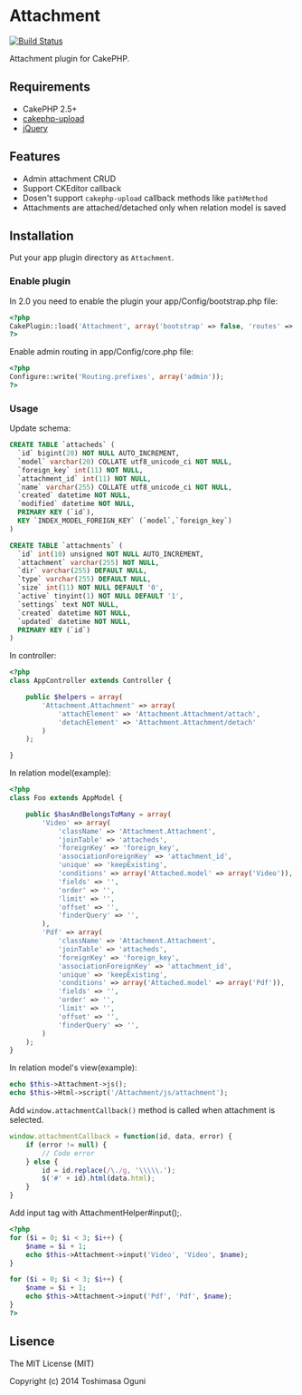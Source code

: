 # Attachment

[![Build Status](https://travis-ci.org/tsmsogn/Attachment.svg)](https://travis-ci.org/tsmsogn/Attachment)

Attachment plugin for CakePHP.

## Requirements

- CakePHP 2.5+
- [cakephp-upload](https://github.com/josegonzalez/cakephp-upload)
- [jQuery](http://jquery.com/)

## Features

- Admin attachment CRUD
- Support CKEditor callback
- Dosen't support `cakephp-upload` callback methods like `pathMethod`
- Attachments are attached/detached only when relation model is saved

## Installation

Put your app plugin directory as `Attachment`.

### Enable plugin

In 2.0 you need to enable the plugin your app/Config/bootstrap.php file:

```php
<?php
CakePlugin::load('Attachment', array('bootstrap' => false, 'routes' => true));
?>
```

Enable admin routing in app/Config/core.php file:

```php
<?php
Configure::write('Routing.prefixes', array('admin'));
?>
```

### Usage

Update schema:

```sql
CREATE TABLE `attacheds` (
  `id` bigint(20) NOT NULL AUTO_INCREMENT,
  `model` varchar(20) COLLATE utf8_unicode_ci NOT NULL,
  `foreign_key` int(11) NOT NULL,
  `attachment_id` int(11) NOT NULL,
  `name` varchar(255) COLLATE utf8_unicode_ci NOT NULL,
  `created` datetime NOT NULL,
  `modified` datetime NOT NULL,
  PRIMARY KEY (`id`),
  KEY `INDEX_MODEL_FOREIGN_KEY` (`model`,`foreign_key`)
)

CREATE TABLE `attachments` (
  `id` int(10) unsigned NOT NULL AUTO_INCREMENT,
  `attachment` varchar(255) NOT NULL,
  `dir` varchar(255) DEFAULT NULL,
  `type` varchar(255) DEFAULT NULL,
  `size` int(11) NOT NULL DEFAULT '0',
  `active` tinyint(1) NOT NULL DEFAULT '1',
  `settings` text NOT NULL,
  `created` datetime NOT NULL,
  `updated` datetime NOT NULL,
  PRIMARY KEY (`id`)
)
```

In controller:

```php
<?php
class AppController extends Controller {

	public $helpers = array(
		'Attachment.Attachment' => array(
			'attachElement' => 'Attachment.Attachment/attach',
			'detachElement' => 'Attachment.Attachment/detach'
		)
	);

}
```

In relation model(example):

```php
<?php
class Foo extends AppModel {

	public $hasAndBelongsToMany = array(
		'Video' => array(
			'className' => 'Attachment.Attachment',
			'joinTable' => 'attacheds',
			'foreignKey' => 'foreign_key',
			'associationForeignKey' => 'attachment_id',
			'unique' => 'keepExisting',
			'conditions' => array('Attached.model' => array('Video')),
			'fields' => '',
			'order' => '',
			'limit' => '',
			'offset' => '',
			'finderQuery' => '',
		),
		'Pdf' => array(
			'className' => 'Attachment.Attachment',
			'joinTable' => 'attacheds',
			'foreignKey' => 'foreign_key',
			'associationForeignKey' => 'attachment_id',
			'unique' => 'keepExisting',
			'conditions' => array('Attached.model' => array('Pdf')),
			'fields' => '',
			'order' => '',
			'limit' => '',
			'offset' => '',
			'finderQuery' => '',
		)
	);
}
```

In relation model's view(example):

```php
echo $this->Attachment->js();
echo $this->Html->script('/Attachment/js/attachment');
```

Add `window.attachmentCallback()` method is called when attachment is selected.

```javascript
window.attachmentCallback = function(id, data, error) {
	if (error != null) {
		// Code error
	} else {
		id = id.replace(/\./g, '\\\\\.');
		$('#' + id).html(data.html);
	}
}
```

Add input tag with AttachmentHelper#input();.

```php
<?php
for ($i = 0; $i < 3; $i++) {
	$name = $i + 1;
	echo $this->Attachment->input('Video', 'Video', $name);
}

for ($i = 0; $i < 3; $i++) {
	$name = $i + 1;
	echo $this->Attachment->input('Pdf', 'Pdf', $name);
}
?>
```

## Lisence

The MIT License (MIT)

Copyright (c) 2014 Toshimasa Oguni
